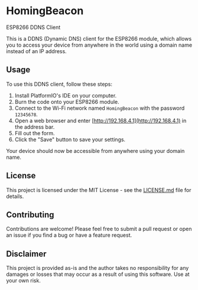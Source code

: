 # HomingBeacon
ESP8266 DDNS Client

This is a DDNS (Dynamic DNS) client for the ESP8266 module, which allows you to access your device from anywhere in the world using a domain name instead of an IP address.

## Usage

To use this DDNS client, follow these steps:

1. Install PlatformIO's IDE on your computer.
2. Burn the code onto your ESP8266 module.
3. Connect to the Wi-Fi network named `HomingBeacon` with the password `12345678`.
4. Open a web browser and enter [http://192.168.4.1](http://192.168.4.1) in the address bar.
5. Fill out the form.
6. Click the "Save" button to save your settings.

Your device should now be accessible from anywhere using your domain name.

## License

This project is licensed under the MIT License - see the [LICENSE.md](LICENSE.md) file for details.

## Contributing

Contributions are welcome! Please feel free to submit a pull request or open an issue if you find a bug or have a feature request.


## Disclaimer

This project is provided as-is and the author takes no responsibility for any damages or losses that may occur as a result of using this software. Use at your own risk.
